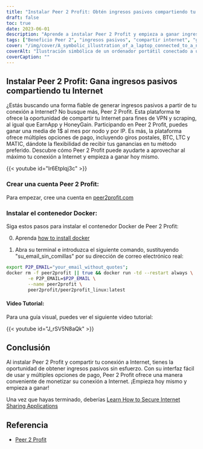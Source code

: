 ```yaml
---
title: "Instalar Peer 2 Profit: Obtén ingresos pasivos compartiendo tu Internet"
draft: false
toc: true
date: 2023-06-01
description: "Aprende a instalar Peer 2 Profit y empieza a ganar ingresos pasivos compartiendo tu conexión a Internet para fines de VPN y scraping, con una media de ganancias mensuales de 1$ por nodo por IP."
tags: ["Beneficio Peer 2", "ingresos pasivos", "compartir internet", "ganar dinero", "VPN", "raspado", "ganar en línea", "opciones de pago", "giros postales", "BTC", "LTC", "MATIC", "Contenedor Docker", "tutorial de instalación", "conexión a Internet", "ganancias", "ganar dinero", "ingresos en línea", "monetizar internet", "ganar desde casa", "uso compartido de la red", "ganar dinero con internet", "ganar compartiendo", "ganar sin esfuerzo", "aumentar los ingresos", "ganar con VPN", "ganar con el raspado", "ganar con Peer 2 Profit", "monetización de internet", "generación de ingresos pasivos", "ganar compartiendo red"]
cover: "/img/cover/A_symbolic_illustration_of_a_laptop_connected_to_a_network.png"
coverAlt: "Ilustración simbólica de un ordenador portátil conectado a una red de nodos interconectados, que representa el concepto de compartir Internet para generar ingresos pasivos."
coverCaption: ""
---
```


## Instalar Peer 2 Profit: Gana ingresos pasivos compartiendo tu Internet

¿Estás buscando una forma fiable de generar ingresos pasivos a partir de tu conexión a Internet? No busque más, Peer 2 Profit. Esta plataforma te ofrece la oportunidad de compartir tu Internet para fines de VPN y scraping, al igual que EarnApp y HoneyGain. Participando en Peer 2 Profit, puedes ganar una media de 1$ al mes por nodo y por IP. Es más, la plataforma ofrece múltiples opciones de pago, incluyendo giros postales, BTC, LTC y MATIC, dándote la flexibilidad de recibir tus ganancias en tu método preferido. Descubre cómo Peer 2 Profit puede ayudarte a aprovechar al máximo tu conexión a Internet y empieza a ganar hoy mismo.

{{< youtube id="Ir6Etplqj3c" >}}

### Crear una cuenta Peer 2 Profit:
Para empezar, cree una cuenta en [peer2profit.com](https://dashboard.peer2profit.app/register-with-referral/16538445386293aa3aaec4e?lang=en)

### Instalar el contenedor Docker:
Siga estos pasos para instalar el contenedor Docker de Peer 2 Profit:

0. Aprenda [how to install docker](https://simeononsecurity.ch/other/creating-profitable-low-powered-crypto-miners/#installing-docker)

1. Abra su terminal e introduzca el siguiente comando, sustituyendo "su_email_sin_comillas" por su dirección de correo electrónico real:
```bash
export P2P_EMAIL="your_email_without_quotes";
docker rm -f peer2profit || true && docker run -td --restart always \
        -e P2P_EMAIL=$P2P_EMAIL \
        --name peer2profit \
        peer2profit/peer2profit_linux:latest
```

#### Video Tutorial:
Para una guía visual, puedes ver el siguiente video tutorial:

{{< youtube id="J_rSV5N8aQk" >}}

## Conclusión
Al instalar Peer 2 Profit y compartir tu conexión a Internet, tienes la oportunidad de obtener ingresos pasivos sin esfuerzo. Con su interfaz fácil de usar y múltiples opciones de pago, Peer 2 Profit ofrece una manera conveniente de monetizar su conexión a Internet. ¡Empieza hoy mismo y empieza a ganar!

Una vez que hayas terminado, deberías [Learn How to Secure Internet Sharing Applications](https://simeononsecurity.ch/other/how-to-secure-internet-sharing-applications/)

## Referencia
- [Peer 2 Profit](https://dashboard.peer2profit.app/register-with-referral/16538445386293aa3aaec4e?lang=en)